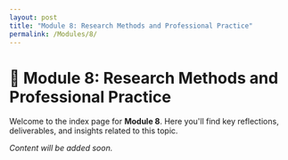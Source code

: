 ```yaml
---
layout: post
title: "Module 8: Research Methods and Professional Practice"
permalink: /Modules/8/
---
```


# 📘 Module 8: Research Methods and Professional Practice

Welcome to the index page for **Module 8**. Here you'll find key reflections, deliverables, and insights related to this topic.

*Content will be added soon.*
